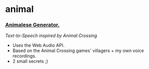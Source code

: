 # animal

### **[Animalese Generator.](https://alialhasnawi.github.io/animal/)**
*Text-to-Speech inspired by Animal Crossing*
- Uses the Web Audio API.
- Based on the Animal Crossing games' villagers + my own voice recordings.
- 2 small secrets ;)

